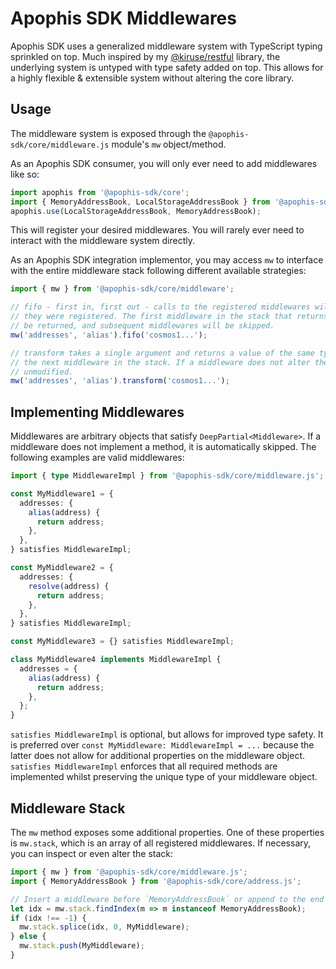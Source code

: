 # Apophis SDK Middlewares
Apophis SDK uses a generalized middleware system with TypeScript typing sprinkled on top. Much inspired by my [@kiruse/restful](https://github.com/kiruse/restful.ts) library, the underlying system is untyped with type safety added on top. This allows for a highly flexible & extensible system without altering the core library.

## Usage
The middleware system is exposed through the `@apophis-sdk/core/middleware.js` module's `mw` object/method.

As an Apophis SDK consumer, you will only ever need to add middlewares like so:

```typescript
import apophis from '@apophis-sdk/core';
import { MemoryAddressBook, LocalStorageAddressBook } from '@apophis-sdk/core/address';
apophis.use(LocalStorageAddressBook, MemoryAddressBook);
```

This will register your desired middlewares. You will rarely ever need to interact with the middleware system directly.

As an Apophis SDK integration implementor, you may access `mw` to interface with the entire middleware stack following different available strategies:

```typescript
import { mw } from '@apophis-sdk/core/middleware';

// fifo - first in, first out - calls to the registered middlewares will be processed in the order
// they were registered. The first middleware in the stack that returns a non-undefined value will
// be returned, and subsequent middlewares will be skipped.
mw('addresses', 'alias').fifo('cosmos1...');

// transform takes a single argument and returns a value of the same type. The result is passed to
// the next middleware in the stack. If a middleware does not alter the value, it should return it
// unmodified.
mw('addresses', 'alias').transform('cosmos1...');
```

## Implementing Middlewares
Middlewares are arbitrary objects that satisfy `DeepPartial<Middleware>`. If a middleware does not implement a method, it is automatically skipped. The following examples are valid middlewares:

```typescript
import { type MiddlewareImpl } from '@apophis-sdk/core/middleware.js';

const MyMiddleware1 = {
  addresses: {
    alias(address) {
      return address;
    },
  },
} satisfies MiddlewareImpl;

const MyMiddleware2 = {
  addresses: {
    resolve(address) {
      return address;
    },
  },
} satisfies MiddlewareImpl;

const MyMiddleware3 = {} satisfies MiddlewareImpl;

class MyMiddleware4 implements MiddlewareImpl {
  addresses = {
    alias(address) {
      return address;
    },
  };
}
```

`satisfies MiddlewareImpl` is optional, but allows for improved type safety. It is preferred over `const MyMiddleware: MiddlewareImpl = ...` because the latter does not allow for additional properties on the middleware object. `satisfies MiddlewareImpl` enforces that all required methods are implemented whilst preserving the unique type of your middleware object.

## Middleware Stack
The `mw` method exposes some additional properties. One of these properties is `mw.stack`, which is an array of all registered middlewares. If necessary, you can inspect or even alter the stack:

```typescript
import { mw } from '@apophis-sdk/core/middleware.js';
import { MemoryAddressBook } from '@apophis-sdk/core/address.js';

// Insert a middleware before `MemoryAddressBook` or append to the end if not found
let idx = mw.stack.findIndex(m => m instanceof MemoryAddressBook);
if (idx !== -1) {
  mw.stack.splice(idx, 0, MyMiddleware);
} else {
  mw.stack.push(MyMiddleware);
}
```
